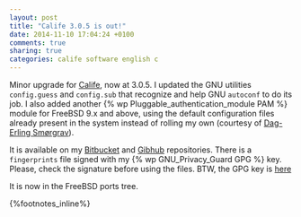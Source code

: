 ```yaml
---
layout: post
title: "Calife 3.0.5 is out!"
date: 2014-11-10 17:04:24 +0100
comments: true
sharing: true
categories: calife software english c
---
```


Minor upgrade for [Calife](https://www.keltia.net/programs/calife/), now at 3.0.5.  I updated the GNU utilities `config.guess` and `config.sub` that recognize and help GNU `autoconf` to do its job.  I also added another {% wp Pluggable_authentication_module PAM %} module for FreeBSD 9.x and above, using the default configuration files already present in the system instead of rolling my own (courtesy of [Dag-Erling Smørgrav](http://blog.des.no/)).

It is available on my [Bitbucket](https://bitbucket.org/keltia/calife/downloads) and [Gibhub](https://github.com/keltia/calife/releases) repositories.  There is a `fingerprints` file signed with my {% wp GNU_Privacy_Guard GPG %} key.  Please, check the signature before using the files. BTW, the GPG key is [here](https://www.keltia.net/keys/8BE879B028731E1C.asc)

It is now in the FreeBSD ports tree.

{%footnotes_inline%}
